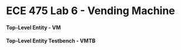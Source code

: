 # ECE 475 Lab 6 - Vending Machine
#### Top-Level Entity - VM
#### Top-Level Entity Testbench - VMTB
